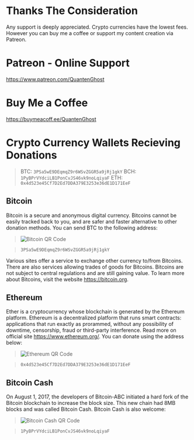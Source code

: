 

# Thanks The Consideration
Any support is deeply appreciated. Crypto currencies have the lowest fees. However you can buy me a coffee or support my content creation via Patreon.

# Patreon - Online Support
https://www.patreon.com/QuantenGhost

# Buy Me a Coffee
https://buymeacoff.ee/QuantenGhost

# Crypto Currency Wallets Recieving Donations
> BTC:  `3PSa5wE9DEqmqZ9r6WSvZGGR5a9jRj1gkY`
> BCH:  `1PyBPrVYdciLB1PonCvJS46vk9noLqiyaF`
> ETH:  `0x4d523e45Cf7D2Ed7DDA379E3253e36dE1D171EeF`


## Bitcoin
Bitcoin is a secure and anonymous digital currency. Bitcoins cannot be easily tracked back to you, and are safer and faster alternative to other donation methods. You can send BTC to the following address:

> ![Bitcoin QR Code](https://github.com/QuantenGhost/quanten-ghost-wallets/blob/master/quanten-ghost-bitcoin-wallet-qr-code-for-BTC-crypto-currency-donations.png?raw=true)

> `3PSa5wE9DEqmqZ9r6WSvZGGR5a9jRj1gkY`

Various sites offer a service to exchange other currency to/from Bitcoins. There are also services allowing trades of goods for Bitcoins. Bitcoins are not subject to central regulations and are still gaining value. To learn more about Bitcoins, visit the website https://bitcoin.org.


## Ethereum
Ether is a cryptocurrency whose blockchain is generated by the Ethereum platform. Ethereum is a decentralized platform that runs smart contracts: applications that run exactly as prorammed, without any possibility of downtime, censorship, fraud or third-party interference. Read more on official site https://www.ethereum.org/. You can donate using the address below:

> ![Ethereum QR Code](https://github.com/QuantenGhost/quanten-ghost-wallets/blob/master/quanten-ghost-ethereum-wallet-qr-code-for-ETH-crypto-currency-donations.png?raw=true)

> `0x4d523e45Cf7D2Ed7DDA379E3253e36dE1D171EeF`


## Bitcoin Cash
On August 1, 2017, the developers of Bitcoin-ABC initiated a hard fork of the Bitcoin blockchain to increase the block size. This new chain had 8MB blocks and was called Bitcoin Cash. Bitcoin Cash is also welcome:

> ![Bitcoin Cash QR Code](https://github.com/QuantenGhost/quanten-ghost-wallets/blob/master/quanten-ghost-bitcoin-cash-wallet-qr-code-for-BCH-crypto-currency-donations.png?raw=true)

> `1PyBPrVYdciLB1PonCvJS46vk9noLqiyaF`




